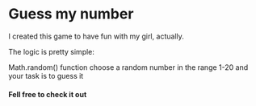 Guess my number
===============

I created this game to have fun with my girl, actually.

The logic is pretty simple:

Math.random() function choose a random number in the range 1-20 and your task is to guess it

#### Fell free to check it out
